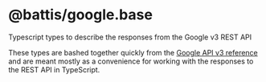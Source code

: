# @battis/google.base

Typescript types to describe the responses from the Google v3 REST API

These types are bashed together quickly from the [Google API v3 reference](https://developers.google.com/) and are meant mostly as a convenience for working with the responses to the REST API in TypeScript.

